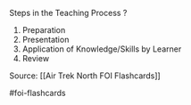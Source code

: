 Steps in the Teaching Process
?
1. Preparation
2. Presentation
3. Application of Knowledge/Skills by Learner
4. Review
<!--SR:!2022-09-28,1,230-->

Source: [[Air Trek North FOI Flashcards]]

#foi-flashcards